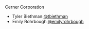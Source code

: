 Cerner Corporation

- Tyler Biethman [@tbiethman]
- Emily Rohrbough [@emilyrohrbough]

[@tbiethman]: https://github.com/tbiethman
[@emilyrohrbough]: https://github.com/emilyrohrbough
